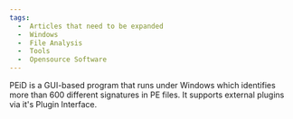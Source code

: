 ```yaml
---
tags:
  -  Articles that need to be expanded
  -  Windows
  -  File Analysis
  -  Tools 
  -  Opensource Software
---
```

PEiD is a GUI-based program that runs under Windows which identifies
more than 600 different signatures in PE files. It supports external
plugins via it's Plugin Interface.